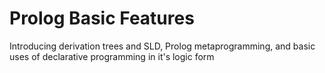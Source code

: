 # Prolog Basic Features

Introducing derivation trees and SLD, Prolog metaprogramming, and basic uses of declarative programming in it's logic form
